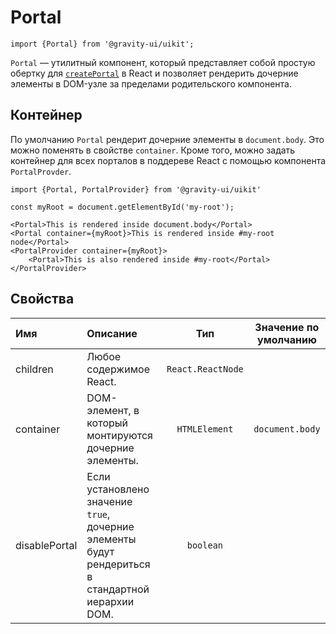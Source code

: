 <!--GITHUB_BLOCK-->

# Portal

<!--/GITHUB_BLOCK-->

```tsx
import {Portal} from '@gravity-ui/uikit';
```

`Portal` — утилитный компонент, который представляет собой простую обертку для [`createPortal`](https://react.dev/reference/react-dom/createPortal) в React и позволяет рендерить дочерние элементы в DOM-узле за пределами родительского компонента.

## Контейнер

По умолчанию `Portal` рендерит дочерние элементы в `document.body`. Это можно поменять в свойстве `container`.
Кроме того, можно задать контейнер для всех порталов в поддереве React с помощью компонента `PortalProvder`.

```tsx
import {Portal, PortalProvider} from '@gravity-ui/uikit'

const myRoot = document.getElementById('my-root');

<Portal>This is rendered inside document.body</Portal>
<Portal container={myRoot}>This is rendered inside #my-root node</Portal>
<PortalProvider container={myRoot}>
    <Portal>This is also rendered inside #my-root</Portal>
</PortalProvider>
```

## Свойства

| Имя           | Описание                                                                                          |        Тип        | Значение по умолчанию |
| :------------ | :------------------------------------------------------------------------------------------------ | :---------------: | :-------------------: |
| children      | Любое содержимое React.                                                                           | `React.ReactNode` |                       |
| container     | DOM-элемент, в который монтируются дочерние элементы.                                             |   `HTMLElement`   |    `document.body`    |
| disablePortal | Если установлено значение `true`, дочерние элементы будут рендериться в стандартной иерархии DOM. |     `boolean`     |                       |
